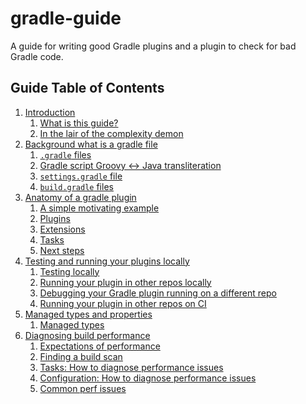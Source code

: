 # gradle-guide

A guide for writing good Gradle plugins and a plugin to check for bad Gradle code.

## Guide Table of Contents

<!-- TableOfContents: START -->
1. [Introduction](guide/01-introduction.md)
    1. [What is this guide?](guide/01-introduction.md#what-is-this-guide?)
    2. [In the lair of the complexity demon](guide/01-introduction.md#in-the-lair-of-the-complexity-demon)
2. [Background what is a gradle file](guide/02-background-what-is-a-gradle-file.md)
    1. [`.gradle` files](guide/02-background-what-is-a-gradle-file.md#.gradle-files)
    2. [Gradle script Groovy <-> Java transliteration](guide/02-background-what-is-a-gradle-file.md#gradle-script-groovy-<->-java-transliteration)
    3. [`settings.gradle` file](guide/02-background-what-is-a-gradle-file.md#settings.gradle-file)
    4. [`build.gradle` files](guide/02-background-what-is-a-gradle-file.md#build.gradle-files)
3. [Anatomy of a gradle plugin](guide/03-anatomy-of-a-gradle-plugin.md)
    1. [A simple motivating example](guide/03-anatomy-of-a-gradle-plugin.md#a-simple-motivating-example)
    2. [Plugins](guide/03-anatomy-of-a-gradle-plugin.md#plugins)
    3. [Extensions](guide/03-anatomy-of-a-gradle-plugin.md#extensions)
    4. [Tasks](guide/03-anatomy-of-a-gradle-plugin.md#tasks)
    5. [Next steps](guide/03-anatomy-of-a-gradle-plugin.md#next-steps)
4. [Testing and running your plugins locally](guide/04-testing-and-running-your-plugins-locally.md)
    1. [Testing locally](guide/04-testing-and-running-your-plugins-locally.md#testing-locally)
    2. [Running your plugin in other repos locally](guide/04-testing-and-running-your-plugins-locally.md#running-your-plugin-in-other-repos-locally)
    3. [Debugging your Gradle plugin running on a different repo](guide/04-testing-and-running-your-plugins-locally.md#debugging-your-gradle-plugin-running-on-a-different-repo)
    4. [Running your plugin in other repos on CI](guide/04-testing-and-running-your-plugins-locally.md#running-your-plugin-in-other-repos-on-ci)
5. [Managed types and properties](guide/05-managed-types-and-properties.md)
    1. [Managed types](guide/05-managed-types-and-properties.md#managed-types)
6. [Diagnosing build performance](guide/06-diagnosing-build-performance.md)
    1. [Expectations of performance](guide/06-diagnosing-build-performance.md#expectations-of-performance)
    2. [Finding a build scan](guide/06-diagnosing-build-performance.md#finding-a-build-scan)
    3. [Tasks: How to diagnose performance issues](guide/06-diagnosing-build-performance.md#tasks:-how-to-diagnose-performance-issues)
    4. [Configuration: How to diagnose performance issues](guide/06-diagnosing-build-performance.md#configuration:-how-to-diagnose-performance-issues)
    5. [Common perf issues](guide/06-diagnosing-build-performance.md#common-perf-issues)
<!-- TableOfContents: END -->

